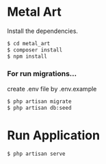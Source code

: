 # Metal Art
Install the dependencies.

```sh
$ cd metal_art
$ composer install
$ npm install
```


### For run migrations...


create .env file by .env.example


```sh
$ php artisan migrate
$ php artisan db:seed
```

# Run Application
```sh
$ php artisan serve
```

